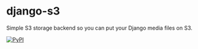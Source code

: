 django-s3
=========

Simple S3 storage backend so you can put your Django media files on S3.

[![PyPI](https://img.shields.io/pypi/v/nine.svg?maxAge=2592000)](https://pypi.python.org/pypi/django-s3)
